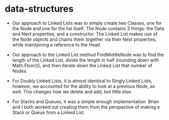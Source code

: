 # data-structures

- Our approach to Linked Lists was to simply create two Classes, one for the Node and one for the list itself. The Node contains 3 things: the Data and Next properties, and a constructor. The Linked List makes use of the Node objects and chains them together via their Next properties, while maintaining a reference to the Head.

- Our approach to the Linked List method FindMiddleNode was to find the length of the Linked List, divide the length in half (rounding down with Math.Floor()), and then iterate down the Linked List that number of Nodes.

- For Doubly Linked Lists, it is almost identical to Singly Linked Lists, however, we accounted for the ability to look at a previous Node, as well. This changes how we delete and add, but little else.

- For Stacks and Queues, it was a simple enough implementation. Brian and I both worked out creating them from the perspective of making a Stack or Queue from a Linked List.